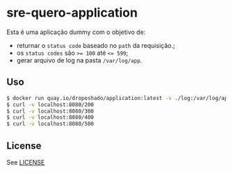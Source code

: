 # sre-quero-application

Esta é uma aplicação dummy com o objetivo de:

- returnar o `status code` baseado no `path` da requisição.;
- os `status codes` são `>= 100` até `<= 599`;
- gerar arquivo de log na pasta `/var/log/app`.

## Uso

```bash
$ docker run quay.io/droposhado/application:latest -v ./log:/var/log/app -p 8080:8080
$ curl -v localhost:8080/200
$ curl -v localhost:8080/300
$ curl -v localhost:8080/400
$ curl -v localhost:8080/500
```

## License

See [LICENSE](LICENSE)
